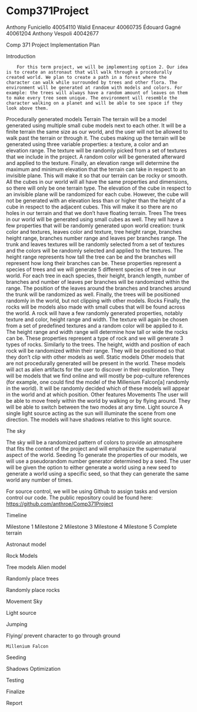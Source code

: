 # Comp371Project

Anthony Funiciello 40054110
Walid Ennaceur 40060735
Édouard Gagné 40061204
Anthony Vespoli 40042677

Comp 371 Project Implementation Plan


Introduction


        For this term project, we will be implementing option 2. Our idea is to create an astronaut that will walk through a procedurally created world. We plan to create a path in a forest where the character can walk while surrounded by trees and other flora. The environment will be generated at random with models and colors. For example: the trees will always have a random amount of leaves on them to make every tree seem unique. The environment will resemble the character walking on a planet and will be able to see space if they look above them.
Procedurally generated models
Terrain
        The terrain will be a model generated using multiple small cube models next to each other. It will be a finite terrain the same size as our world, and the user will not be allowed to walk past the terrain or through it. The cubes making up the terrain will be generated using three variable properties: a texture, a color and an elevation range. The texture will be randomly picked from a set of textures that we include in the project. A random color will be generated afterward and applied to the texture. Finally, an elevation range will determine the maximum and minimum elevation that the terrain can take in respect to an invisible plane. This will make it so that our terrain can be rocky or smooth. All the cubes in our world will all have the same properties and dimensions, so there will only be one terrain type.
        The elevation of the cube in respect to an invisible plane will be randomized for each cube. However, the cube will not be generated with an elevation less than or higher than the height of a cube in respect to the adjacent cubes. This will make it so there are no holes in our terrain and that we don’t have floating terrain.
Trees
        The trees in our world will be generated using small cubes as well. They will have a few properties that will be randomly generated upon world creation: trunk color and textures, leaves color and texture, tree height range, branches height range, branches number range and leaves per branches range. The trunk and leaves textures will be randomly selected from a set of textures and the colors will be randomly selected and applied to the textures. The height range represents how tall the tree can be and the branches will represent how long their branches can be. These properties represent a species of trees and we will generate 5 different species of tree in our world.
        For each tree in each species, their height, branch length, number of branches and number of leaves per branches will be randomized within the range. The position of the leaves around the branches and branches around the trunk will be randomized as well. Finally, the trees will be positioned randomly in the world, but not clipping with other models.
Rocks
        Finally, the rocks will be models also made with small cubes that will be found across the world. A rock will have a few randomly generated properties, notably texture and color, height range and width. The texture will again be chosen from a set of predefined textures and a random color will be applied to it. The height range and width range will determine how tall or wide the rocks can be. These properties represent a type of rock and we will generate 3 types of rocks. 
Similarly to the trees. The height, width and position of each rock will be randomized within their range. They will be positioned so that they don’t clip with other models as well.
Static models
        Other models that are not procedurally generated will be present in the world. These models will act as alien artifacts for the user to discover in their exploration. They will be models that we find online and will mostly be pop-culture references (for example, one could find the model of the Millenium Falcon[a] randomly in the world). It will be randomly decided which of these models will appear in the world and at which position.
Other features
Movements
        The user will be able to move freely within the world by walking or by flying around. They will be able to switch between the two modes at any time.
Light source
        A single light source acting as the sun will illuminate the scene from one direction. The models will have shadows relative to this light source.


The sky


The sky will be a randomized pattern of colors to provide an atmosphere that fits the context of the project and will emphasize the supernatural aspect of the world.
Seeding
        To generate the properties of our models, we will use a pseudorandom number generator determined by a seed. The user will be given the option to either generate a world using a new seed to generate a world using a specific seed, so that they can generate the same world any number of times.


For source control, we will be using Github to assign tasks and version control our code. The public repository could be found here:
https://github.com/anthroe/Comp371Project


Timeline



Milestone 1
Milestone 2
Milestone 3
Milestone 4
Milestone 5
Complete terrain


Astronaut model


Rock Models


Tree models
	Alien model


Randomly place trees


Randomly place rocks


Movement
	Sky


Light source


Jumping


Flying/ prevent character to go through ground




	Millenium Falcon


Seeding


Shadows
	Optimization


Testing


Finalize


Report
	